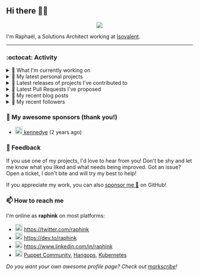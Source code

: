 ## Hi there 👋🏼


<p align="center">
  <a href="https://github.com/ryo-ma/github-profile-trophy"><img src="https://github-profile-trophy.vercel.app/?username=raphink&theme=darkhub&margin-w=15&margin-h=15&no-frame=true&column=5"/></a>
</p>


I'm Raphaël, a Solutions Architect working at [Isovalent](https://github.com/isovalent).

<hr />


### :octocat: Activity

<details>
<summary>👷 What I'm currently working on</summary>

- [cilium/cilium](https://github.com/cilium/cilium) - eBPF-based Networking, Security, and Observability (today)
- [cilium/cilium-cli](https://github.com/cilium/cilium-cli) - CLI to install, manage &amp; troubleshoot Kubernetes clusters running Cilium (4 days ago)
- [isovalent/grafana-dashboards](https://github.com/isovalent/grafana-dashboards) - Grafana dashboards for Cilium (1 week ago)
- [raphink/dotfiles](https://github.com/raphink/dotfiles) -  (1 month ago)
- [raphink/book-template](https://github.com/raphink/book-template) - book-template (1 month ago)
</details>

<details>
<summary>🌱 My latest personal projects</summary>

- [raphink/book-template](https://github.com/raphink/book-template) - book-template
- [raphink/rebel-base](https://github.com/raphink/rebel-base) - rebel-base
- [raphink/localhost-run-proxy](https://github.com/raphink/localhost-run-proxy) - 
- [raphink/dotfiles](https://github.com/raphink/dotfiles) - 
- [raphink/applicationsets-demo](https://github.com/raphink/applicationsets-demo) - 
</details>

<details>
<summary>🔭 Latest releases of projects I've contributed to</summary>

- [camptocamp/devops-stack-module-cert-manager](https://github.com/camptocamp/devops-stack-module-cert-manager) ([v1.0.0-alpha.6](https://github.com/camptocamp/devops-stack-module-cert-manager/releases/tag/v1.0.0-alpha.6), 1 week ago) - 
- [camptocamp/devops-stack-module-traefik](https://github.com/camptocamp/devops-stack-module-traefik) ([v1.0.0-alpha.8](https://github.com/camptocamp/devops-stack-module-traefik/releases/tag/v1.0.0-alpha.8), 2 weeks ago) - A DevOps Stack module to deploy and configure Traefik
- [GameLab-UNIL-EPFL/Lausanne-1830](https://github.com/GameLab-UNIL-EPFL/Lausanne-1830) ([v1.4](https://github.com/GameLab-UNIL-EPFL/Lausanne-1830/releases/tag/v1.4), 2 weeks ago) - Winner of the Swiss Game Award 2022 for Best Serious Game. Open-Source Historically accurate RPG based in 1830s Lausanne.
- [cilium/cilium](https://github.com/cilium/cilium) ([v1.12.6](https://github.com/cilium/cilium/releases/tag/v1.12.6), 2 weeks ago) - eBPF-based Networking, Security, and Observability
- [cilium/hubble](https://github.com/cilium/hubble) ([v0.11.1](https://github.com/cilium/hubble/releases/tag/v0.11.1), 3 weeks ago) - Hubble - Network, Service &amp; Security Observability for Kubernetes using eBPF
</details>

<details>
<summary>🔨 Latest Pull Requests I've proposed</summary>

- [Remove / in RKE doc link as it causes redirect bug](https://github.com/cilium/cilium/pull/23728) on [cilium/cilium](https://github.com/cilium/cilium) (today)
- [Fix RKE doc link](https://github.com/cilium/cilium/pull/23706) on [cilium/cilium](https://github.com/cilium/cilium) (1 day ago)
- [Add l3-only color](https://github.com/isovalent/grafana-dashboards/pull/4) on [isovalent/grafana-dashboards](https://github.com/isovalent/grafana-dashboards) (1 week ago)
- [cilium-policy-verdicts-dashboard: refresh and sort variables](https://github.com/isovalent/grafana-dashboards/pull/3) on [isovalent/grafana-dashboards](https://github.com/isovalent/grafana-dashboards) (1 week ago)
</details>

<details>
<summary>📜 My recent blog posts</summary>

- [Towards a Modular DevOps Stack](https://dev.to/camptocamp-ops/towards-a-modular-devops-stack-257c) (11 months ago)
- [A 15-year Puppet Journey](https://dev.to/raphink/a-15-year-puppet-journey-4o39) (1 year ago)
- [How to allow dynamic Terraform Provider Configuration](https://dev.to/camptocamp-ops/how-to-allow-dynamic-terraform-provider-configuration-20ik) (2 years ago)
- [March Cloud Native Romandie Meetup](https://dev.to/camptocamp-ops/march-cloud-native-romandie-meetup-o2f) (2 years ago)
- [Immutability &amp; loose coupling: a match made in heaven](https://dev.to/camptocamp-ops/immutability-loose-coupling-a-match-made-in-heaven-37kl) (2 years ago)
</details>

<details>
<summary>👥 My recent followers</summary>

- [<img src="https://avatars.githubusercontent.com/u/15344596?v=4" height="20"/> ycornamusaz](https://github.com/ycornamusaz)
- [<img src="https://avatars.githubusercontent.com/u/13288092?u=7bb6203c91394b7b302eae7f44009cb19d540eae&amp;v=4" height="20"/> roytmanpiccoli](https://github.com/roytmanpiccoli)
- [<img src="https://avatars.githubusercontent.com/u/80056481?u=ac9d5222e2d203ff514ddf5b8507d78b81b5d548&amp;v=4" height="20"/> quynhlab](https://github.com/quynhlab)
- [<img src="https://avatars.githubusercontent.com/u/46394426?u=df373aacf2f76afc776f474b4c9ce6aef1a13078&amp;v=4" height="20"/> wangxiang4](https://github.com/wangxiang4)
- [<img src="https://avatars.githubusercontent.com/u/84658436?u=98396a061ffd27b3a0fc0885f4e4e9dca9487585&amp;v=4" height="20"/> ethanflower1903](https://github.com/ethanflower1903)
</details>


### 💚 My awesome sponsors (thank you!)

- [<img src="https://avatars.githubusercontent.com/u/1110127?v=4" height="20"/> kennedye](https://github.com/kennedye) (2 years ago)


### 💬 Feedback

If you use one of my projects, I'd love to hear from you!
Don't be shy and let me know what you liked and what needs being improved.
Got an issue? Open a ticket, I don't bite and will try my best to help!

If you appreciate my work, you can also [sponsor me 💚](https://github.com/sponsors/raphink) on GitHub!


### 📫 How to reach me

I'm online as **raphink** on most platforms:

- <img src="https://raw.githubusercontent.com/FortAwesome/Font-Awesome/master/svgs/brands/twitter.svg" width="20" alt="Twitter" /> https://twitter.com/raphink
- <img src="https://raw.githubusercontent.com/FortAwesome/Font-Awesome/master/svgs/brands/dev.svg" width="20" alt="Blog" /> https://dev.to/raphink
- <img src="https://raw.githubusercontent.com/FortAwesome/Font-Awesome/master/svgs/brands/linkedin.svg" width="20" alt="LinkedIn" /> https://www.linkedin.com/in/raphink
- <img src="https://raw.githubusercontent.com/FortAwesome/Font-Awesome/master/svgs/brands/slack.svg" width="20" alt="Slack" /> [Puppet Community](https://slack.puppet.com/), [Hangops](https://signup.hangops.com/), [Kubernetes](https://slack.k8s.io/)

*Do you want your own awesome profile page? Check out [markscribe](https://github.com/muesli/markscribe)!*
